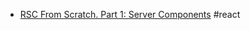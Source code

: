 - [RSC From Scratch. Part 1: Server Components](https://github.com/reactwg/server-components/discussions/5) #react